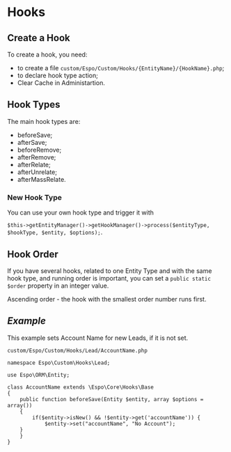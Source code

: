 # Hooks

## Create a Hook
To create a hook, you need:
- to create a file `custom/Espo/Custom/Hooks/{EntityName}/{HookName}.php`;
- to declare hook type action;
- Clear Cache in Administartion.

## Hook Types

The main hook types are:

- beforeSave;
- afterSave;
- beforeRemove;
- afterRemove;
- afterRelate;
- afterUnrelate;
- afterMassRelate.

### New Hook Type
You can use your own hook type and trigger it with

`$this->getEntityManager()->getHookManager()->process($entityType, $hookType, $entity, $options);`.

## Hook Order
If you have several hooks, related to one Entity Type and with the same hook type, and running order is important, you can set a `public static $order` property in an integer value.

Ascending order - the hook with the smallest order number runs first.

## _Example_
This example sets Account Name for new Leads, if it is not set.

`custom/Espo/Custom/Hooks/Lead/AccountName.php`

```
namespace Espo\Custom\Hooks\Lead;

use Espo\ORM\Entity;

class AccountName extends \Espo\Core\Hooks\Base
{    
    public function beforeSave(Entity $entity, array $options = array())
    {
        if($entity->isNew() && !$entity->get('accountName')) { 
            $entity->set("accountName", "No Account");
	}
    }
}
```
